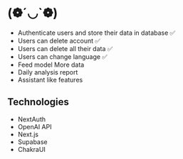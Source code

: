 # (❁´◡`❁)

- Authenticate users and store their data in database ✅
- Users can delete account ✅
- Users can delete all their data ✅
- Users can change language ✅
- Feed model More data 
- Daily analysis report
- Assistant like features

## Technologies

- NextAuth
- OpenAI API
- Next.js
- Supabase
- ChakraUI
